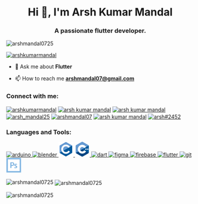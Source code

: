 <h1 align="center">Hi 👋, I'm Arsh Kumar Mandal</h1>
<h3 align="center">A passionate flutter developer.</h3>


<p align="left"> <img src="https://komarev.com/ghpvc/?username=arshmandal0725&label=Profile%20views&color=0e75b6&style=flat" alt="arshmandal0725" /> </p>

<p align="left"> <a href="https://twitter.com/arshkumarmandal" target="blank"><img src="https://img.shields.io/twitter/follow/arshkumarmandal?logo=twitter&style=for-the-badge" alt="arshkumarmandal" /></a> </p>

- 💬 Ask me about **Flutter**

- 📫 How to reach me **arshmandal07@gmail.com**

<h3 align="left">Connect with me:</h3>
<p align="left">
<a href="https://twitter.com/arshkumarmandal" target="blank"><img align="center" src="https://raw.githubusercontent.com/rahuldkjain/github-profile-readme-generator/master/src/images/icons/Social/twitter.svg" alt="arshkumarmandal" height="30" width="40" /></a>
<a href="https://linkedin.com/in/arsh kumar mandal" target="blank"><img align="center" src="https://raw.githubusercontent.com/rahuldkjain/github-profile-readme-generator/master/src/images/icons/Social/linked-in-alt.svg" alt="arsh kumar mandal" height="30" width="40" /></a>
<a href="https://fb.com/arsh kumar mandal" target="blank"><img align="center" src="https://raw.githubusercontent.com/rahuldkjain/github-profile-readme-generator/master/src/images/icons/Social/facebook.svg" alt="arsh kumar mandal" height="30" width="40" /></a>
<a href="https://instagram.com/arsh_mandal25" target="blank"><img align="center" src="https://raw.githubusercontent.com/rahuldkjain/github-profile-readme-generator/master/src/images/icons/Social/instagram.svg" alt="arsh_mandal25" height="30" width="40" /></a>
<a href="https://www.leetcode.com/arshmandal07" target="blank"><img align="center" src="https://raw.githubusercontent.com/rahuldkjain/github-profile-readme-generator/master/src/images/icons/Social/leet-code.svg" alt="arshmandal07" height="30" width="40" /></a>
<a href="https://auth.geeksforgeeks.org/user/arsh kumar mandal" target="blank"><img align="center" src="https://raw.githubusercontent.com/rahuldkjain/github-profile-readme-generator/master/src/images/icons/Social/geeks-for-geeks.svg" alt="arsh kumar mandal" height="30" width="40" /></a>
<a href="https://discord.gg/arsh#2452" target="blank"><img align="center" src="https://raw.githubusercontent.com/rahuldkjain/github-profile-readme-generator/master/src/images/icons/Social/discord.svg" alt="arsh#2452" height="30" width="40" /></a>
</p>

<h3 align="left">Languages and Tools:</h3>
<p align="left"> <a href="https://www.arduino.cc/" target="_blank" rel="noreferrer"> <img src="https://cdn.worldvectorlogo.com/logos/arduino-1.svg" alt="arduino" width="40" height="40"/> </a> <a href="https://www.blender.org/" target="_blank" rel="noreferrer"> <img src="https://download.blender.org/branding/community/blender_community_badge_white.svg" alt="blender" width="40" height="40"/> </a> <a href="https://www.cprogramming.com/" target="_blank" rel="noreferrer"> <img src="https://raw.githubusercontent.com/devicons/devicon/master/icons/c/c-original.svg" alt="c" width="40" height="40"/> </a> <a href="https://www.w3schools.com/cpp/" target="_blank" rel="noreferrer"> <img src="https://raw.githubusercontent.com/devicons/devicon/master/icons/cplusplus/cplusplus-original.svg" alt="cplusplus" width="40" height="40"/> </a> <a href="https://dart.dev" target="_blank" rel="noreferrer"> <img src="https://www.vectorlogo.zone/logos/dartlang/dartlang-icon.svg" alt="dart" width="40" height="40"/> </a> <a href="https://www.figma.com/" target="_blank" rel="noreferrer"> <img src="https://www.vectorlogo.zone/logos/figma/figma-icon.svg" alt="figma" width="40" height="40"/> </a> <a href="https://firebase.google.com/" target="_blank" rel="noreferrer"> <img src="https://www.vectorlogo.zone/logos/firebase/firebase-icon.svg" alt="firebase" width="40" height="40"/> </a> <a href="https://flutter.dev" target="_blank" rel="noreferrer"> <img src="https://www.vectorlogo.zone/logos/flutterio/flutterio-icon.svg" alt="flutter" width="40" height="40"/> </a> <a href="https://git-scm.com/" target="_blank" rel="noreferrer"> <img src="https://www.vectorlogo.zone/logos/git-scm/git-scm-icon.svg" alt="git" width="40" height="40"/> </a> <a href="https://www.photoshop.com/en" target="_blank" rel="noreferrer"> <img src="https://raw.githubusercontent.com/devicons/devicon/master/icons/photoshop/photoshop-line.svg" alt="photoshop" width="40" height="40"/> </a> </p>

<p><img align="left" src="https://github-readme-stats.vercel.app/api/top-langs?username=arshmandal0725&show_icons=true&locale=en&layout=compact" alt="arshmandal0725" /></p>

<p>&nbsp;<img align="center" src="https://github-readme-stats.vercel.app/api?username=arshmandal0725&show_icons=true&locale=en" alt="arshmandal0725" /></p>

<p><img align="center" src="https://github-readme-streak-stats.herokuapp.com/?user=arshmandal0725&" alt="arshmandal0725" /></p>
